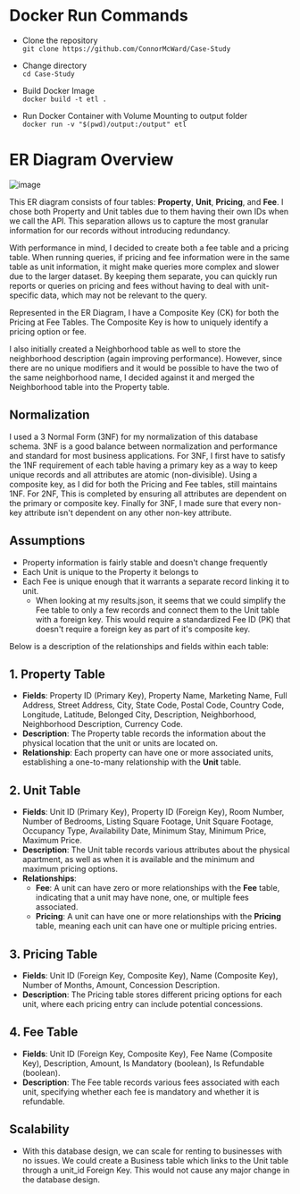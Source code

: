 # Docker Run Commands
- Clone the repository \
`git clone https://github.com/ConnorMcWard/Case-Study`

- Change directory \
`cd Case-Study`

- Build Docker Image \
`docker build -t etl .`

- Run Docker Container with Volume Mounting to output folder \
`docker run -v "$(pwd)/output:/output" etl`


# ER Diagram Overview

![image](https://github.com/ConnorMcWard/Case-Study/assets/57818139/946d5071-f051-4bc6-9342-c227604dcf7e)


This ER diagram consists of four tables: **Property**, **Unit**, **Pricing**, and **Fee**. I chose both Property and Unit tables due to them having their own IDs when we call the API. This separation allows us to capture the most granular information for our records without introducing redundancy. 

With performance in mind, I decided to create both a fee table and a pricing table. When running queries, if pricing and fee information were in the same table as unit information, it might make queries more complex and slower due to the larger dataset. By keeping them separate, you can quickly run reports or queries on pricing and fees without having to deal with unit-specific data, which may not be relevant to the query.

Represented in the ER Diagram, I have a Composite Key (CK) for both the Pricing at Fee Tables. The Composite Key is how to uniquely identify a pricing option or fee.

 I also initially created a Neighborhood table as well to store the neighborhood description (again improving performance). However, since there are no unique modifiers and it would be possible to have the two of the same neighborhood name, I decided against it and merged the Neighborhood table into the Property table.

## Normalization
I used a 3 Normal Form (3NF) for my normalization of this database schema. 3NF is a good balance between normalization and performance and standard for most business applications. For 3NF, I first have to satisfy the 1NF requirement of each table having a primary key as a way to keep unique records and all attributes are atomic (non-divisible). Using a composite key, as I did for both the Pricing and Fee tables, still maintains 1NF. For 2NF, This is completed by ensuring all attributes are dependent on the primary or composite key. Finally for 3NF, I made sure that every non-key attribute isn't dependent on any other non-key attribute.

## Assumptions
 - Property information is fairly stable and doesn't change frequently
 - Each Unit is unique to the Property it belongs to
 - Each Fee is unique enough that it warrants a separate record linking it to unit.
   - When looking at my results.json, it seems that we could simplify the Fee table to only a few records and connect them to the Unit table with a foreign key. This would require a standardized Fee ID (PK) that doesn't require a foreign key as part of it's composite key.


Below is a description of the relationships and fields within each table:

## 1. Property Table
- **Fields**: Property ID (Primary Key), Property Name, Marketing Name, Full Address, Street Address, City, State Code, Postal Code, Country Code, Longitude, Latitude, Belonged City, Description, Neighborhood, Neighborhood Description, Currency Code.
- **Description**: The Property table records the information about the physical location that the unit or units are located on.
- **Relationship**: Each property can have one or more associated units, establishing a one-to-many relationship with the **Unit** table.

## 2. Unit Table
- **Fields**: Unit ID (Primary Key), Property ID (Foreign Key), Room Number, Number of Bedrooms, Listing Square Footage, Unit Square Footage, Occupancy Type, Availability Date, Minimum Stay, Minimum Price, Maximum Price.
- **Description**: The Unit table records various attributes about the physical apartment, as well as when it is available and the minimum and maximum pricing options.
- **Relationships**:
  - **Fee**: A unit can have zero or more relationships with the **Fee** table, indicating that a unit may have none, one, or multiple fees associated.
  - **Pricing**: A unit can have one or more relationships with the **Pricing** table, meaning each unit can have one or multiple pricing entries.

## 3. Pricing Table
- **Fields**: Unit ID (Foreign Key, Composite Key), Name (Composite Key), Number of Months, Amount, Concession Description.
- **Description**: The Pricing table stores different pricing options for each unit, where each pricing entry can include potential concessions.

## 4. Fee Table
- **Fields**: Unit ID (Foreign Key, Composite Key), Fee Name (Composite Key), Description, Amount, Is Mandatory (boolean), Is Refundable (boolean).
- **Description**: The Fee table records various fees associated with each unit, specifying whether each fee is mandatory and whether it is refundable.

## Scalability
- With this database design, we can scale for renting to businesses with no issues. We could create a Business table which links to the Unit table through a unit_id Foreign Key. This would not cause any major change in the database design.
